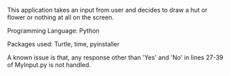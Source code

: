 This application takes an input from user and decides to draw a hut or flower or nothing at all on the screen. 

Programming Language: Python

Packages used: Turtle, time, pyinstaller

A known issue is that, any response other than 'Yes' and 'No' in lines 27-39 of MyInput.py is not handled. 

